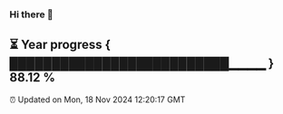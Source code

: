 ### Hi there 👋
⏳ Year progress { ██████████████████████████▁▁▁▁ } 88.12 %
---
⏰ Updated on Mon, 18 Nov 2024 12:20:17 GMT

